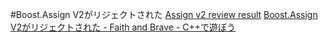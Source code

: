 #Boost.Assign V2がリジェクトされた
[Assign v2 review result](http://thread.gmane.org/gmane.comp.lib.boost.devel/221167)
[Boost.Assign V2がリジェクトされた - Faith and Brave - C++で遊ぼう](http://d.hatena.ne.jp/faith_and_brave/20110705/1309844264)
